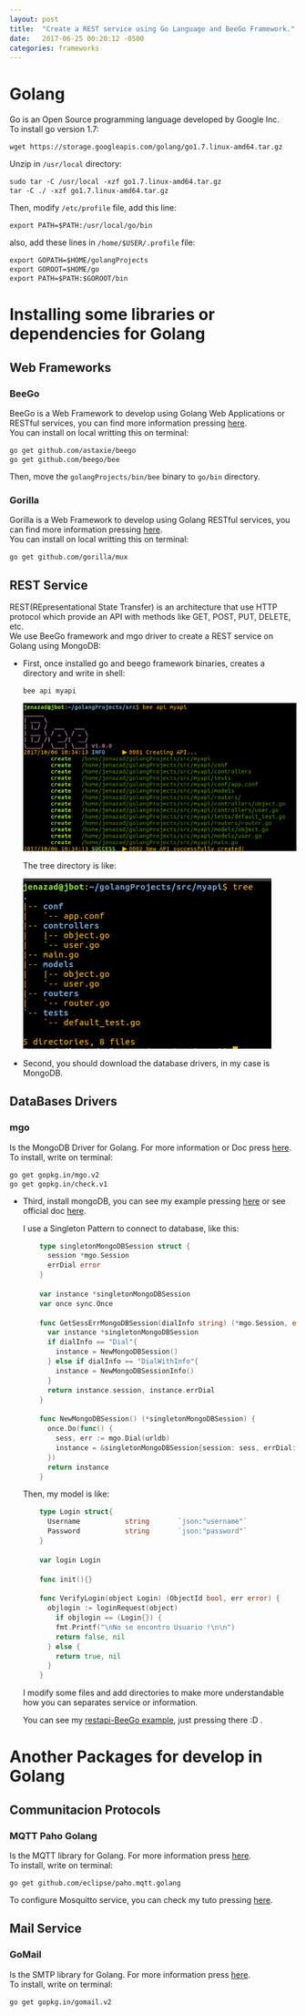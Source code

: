 ```yaml
---
layout: post
title:  "Create a REST service using Go Language and BeeGo Framework."
date:   2017-06-25 00:20:12 -0500
categories: frameworks
---
```

# Golang

Go is an Open Source programming language developed by Google Inc.  
To install go version 1.7:

    wget https://storage.googleapis.com/golang/go1.7.linux-amd64.tar.gz

Unzip in `/usr/local` directory:

    sudo tar -C /usr/local -xzf go1.7.linux-amd64.tar.gz
    tar -C ./ -xzf go1.7.linux-amd64.tar.gz

Then, modify `/etc/profile` file, add this line:

    export PATH=$PATH:/usr/local/go/bin

also, add these lines in `/home/$USER/.profile` file:

    export GOPATH=$HOME/golangProjects
    export GOROOT=$HOME/go
    export PATH=$PATH:$GOROOT/bin

# Installing some libraries or dependencies for Golang

## Web Frameworks

### BeeGo

BeeGo is a Web Framework to develop using Golang Web Applications or RESTful services, you can find more information pressing [here](https://beego.me/).  
You can install on local writting this on terminal:

    go get github.com/astaxie/beego
    go get github.com/beego/bee

Then, move the `golangProjects/bin/bee` binary to `go/bin` directory.

### Gorilla

Gorilla is a Web Framework to develop using Golang RESTful services, you can find more information pressing [here](http://www.gorillatoolkit.org/).  
You can install on local writting this on terminal:

    go get github.com/gorilla/mux

## REST Service

REST(REpresentational State Transfer) is an architecture that use HTTP protocol which provide an API with methods like GET, POST, PUT, DELETE, etc.  
We use BeeGo framework and mgo driver to create a REST service on Golang using MongoDB:

* First, once installed go and beego framework binaries, creates a directory and write in shell:

      bee api myapi

  ![beego-api][newapi]

  The tree directory is like:
  
  ![beego-tree][treeapi]

* Second, you should download the database drivers, in my case is MongoDB.

## DataBases Drivers

### mgo

Is the MongoDB Driver for Golang. For more information or Doc press [here](https://labix.org/mgo).  
To install, write on terminal:

    go get gopkg.in/mgo.v2
    go get gopkg.in/check.v1

* Third, install mongoDB, you can see my example pressing [here][mongodbtuto] or see official doc [here](https://docs.mongodb.com/manual/).

  I use a Singleton Pattern to connect to database, like this:
  
  ```go
      type singletonMongoDBSession struct {
        session *mgo.Session
        errDial error
      }

      var instance *singletonMongoDBSession
      var once sync.Once

      func GetSessErrMongoDBSession(dialInfo string) (*mgo.Session, error){
        var instance *singletonMongoDBSession
        if dialInfo == "Dial"{
          instance = NewMongoDBSession()
        } else if dialInfo == "DialWithInfo"{
          instance = NewMongoDBSessionInfo()
        }
        return instance.session, instance.errDial
      }
      
      func NewMongoDBSession() (*singletonMongoDBSession) {
        once.Do(func() {
          sess, err := mgo.Dial(urldb)
          instance = &singletonMongoDBSession{session: sess, errDial: err}
        })
        return instance
      }
  ```
  Then, my model is like:
  
  ```go
      type Login struct{
        Username           string       `json:"username"`
        Password           string       `json:"password"`
      }

      var login Login

      func init(){}

      func VerifyLogin(object Login) (ObjectId bool, err error) {
        objlogin := loginRequest(object)
	      if objlogin == (Login{}) {
          fmt.Printf("\nNo se encontro Usuario !\n\n")
          return false, nil
        } else {
          return true, nil
        }
      }
  ```
  
  I modify some files and add directories to make more understandable how you can separates service or information.

  You can see my [restapi-BeeGo example][restapi-url], just pressing there :D .

# Another Packages for develop in Golang

## Communitacion Protocols

### MQTT Paho Golang

Is the MQTT library for Golang. For more information press [here](https://eclipse.org/paho/clients/golang/).  
To install, write on terminal:

    go get github.com/eclipse/paho.mqtt.golang

  To configure Mosquitto service, you can check my tuto pressing [here][mqtt-tuto].

## Mail Service

### GoMail

Is the SMTP library for Golang. For more information press [here](https://godoc.org/gopkg.in/gomail.v2).  
To install, write on terminal:

    go get gopkg.in/gomail.v2


[newapi]:          /assets/webApp/beego/beego-myapi.png
[treeapi]:         /assets/webApp/beego/beego-tree.png
[mongodbtuto]:     /database/Installing-MongoDB
[mqtt-tuto]:       /protocols/Setting-Up-a-MQTT-Service
[restapi-url]:     https://github.com/Jenazads/restfulapi-BeeGo
